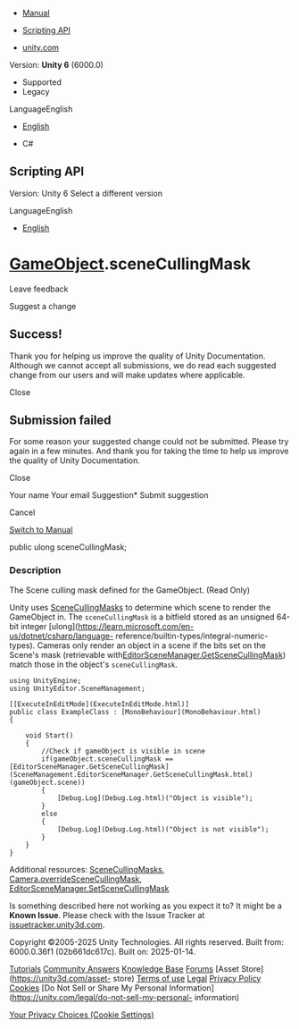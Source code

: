 [ ]()

  * [Manual](../Manual/index.html)
  * [Scripting API](../ScriptReference/index.html)

  * [unity.com](https://unity.com/)

Version: **Unity 6** (6000.0)

  * Supported
  * Legacy

LanguageEnglish

  * [English]()

  * C#

[ ](https://docs.unity3d.com)

## Scripting API

Version: Unity 6 Select a different version

LanguageEnglish

  * [English]()

#  [GameObject](GameObject.html).sceneCullingMask

Leave feedback

Suggest a change

## Success!

Thank you for helping us improve the quality of Unity Documentation. Although
we cannot accept all submissions, we do read each suggested change from our
users and will make updates where applicable.

Close

## Submission failed

For some reason your suggested change could not be submitted. Please <a>try
again</a> in a few minutes. And thank you for taking the time to help us
improve the quality of Unity Documentation.

Close

Your name Your email Suggestion* Submit suggestion

Cancel

[Switch to Manual](../Manual/class-GameObject.html "Go to GameObject Component
in the Manual")

public ulong sceneCullingMask;

### Description

The Scene culling mask defined for the GameObject. (Read Only)

Unity uses [SceneCullingMasks](SceneManagement.SceneCullingMasks.html) to
determine which scene to render the GameObject in. The `sceneCullingMask` is a
bitfield stored as an unsigned 64-bit integer
[ulong](https://learn.microsoft.com/en-us/dotnet/csharp/language-
reference/builtin-types/integral-numeric-types). Cameras only render an object
in a scene if the bits set on the Scene's mask (retrievable
with[EditorSceneManager.GetSceneCullingMask](SceneManagement.EditorSceneManager.GetSceneCullingMask.html))
match those in the object's `sceneCullingMask`.

    
    
    using UnityEngine;
    using UnityEditor.SceneManagement;  
      
    [[ExecuteInEditMode](ExecuteInEditMode.html)]
    public class ExampleClass : [MonoBehaviour](MonoBehaviour.html)
    {
        
        void Start()
        {
            //Check if gameObject is visible in scene
            if(gameObject.sceneCullingMask == [EditorSceneManager.GetSceneCullingMask](SceneManagement.EditorSceneManager.GetSceneCullingMask.html)(gameObject.scene))
            {
                [Debug.Log](Debug.Log.html)("Object is visible");
            }
            else
            {
                [Debug.Log](Debug.Log.html)("Object is not visible");
            }
        }
    }
    

Additional resources:
[SceneCullingMasks](SceneManagement.SceneCullingMasks.html),
[Camera.overrideSceneCullingMask](Camera-overrideSceneCullingMask.html),
[EditorSceneManager.SetSceneCullingMask](SceneManagement.EditorSceneManager.SetSceneCullingMask.html)

Is something described here not working as you expect it to? It might be a
**Known Issue**. Please check with the Issue Tracker at
[issuetracker.unity3d.com](https://issuetracker.unity3d.com).

Copyright ©2005-2025 Unity Technologies. All rights reserved. Built from:
6000.0.36f1 (02b661dc617c). Built on: 2025-01-14.

[Tutorials](https://unity3d.com/learn) [Community
Answers](https://answers.unity3d.com) [Knowledge
Base](https://support.unity3d.com/hc/en-us)
[Forums](https://forum.unity3d.com) [Asset Store](https://unity3d.com/asset-
store) [Terms of use](https://docs.unity3d.com/Manual/TermsOfUse.html)
[Legal](https://unity.com/legal) [Privacy
Policy](https://unity.com/legal/privacy-policy)
[Cookies](https://unity.com/legal/cookie-policy) [Do Not Sell or Share My
Personal Information](https://unity.com/legal/do-not-sell-my-personal-
information)

[Your Privacy Choices (Cookie Settings)](javascript:void\(0\);)

